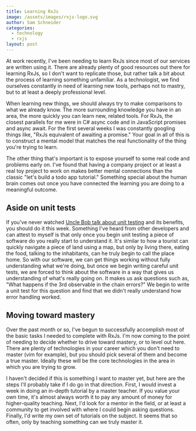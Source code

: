 ```yaml
---
title: Learning RxJs
image: /assets/images/rxjs-logo.svg
author: Sam Schneider
categories:
  - technology
  - rxjs
layout: post
---
```


At work recently, I've been needing to learn RxJs since most of our services are written using it. There are already plenty of good resources out there for learning RxJs, so I don't want to replicate those, but rather talk a bit about the process of learning something unfamiliar. As a technologist, we find ourselves constantly in need of learning new tools, perhaps not to mastry, but to at least a deeply professional level.

When learning new things, we should always try to make comparisons to what we already know. The more surrounding knowledge you have in an area, the more quickly you can learn new, related tools. For RxJs, the closest parallels for me were in C# async code and in JavaScript promises and async await. For the first several weeks I was constantly googling things like, "RxJs equivalent of awaiting a promise." Your goal in all of this is to construct a mental model that matches the real functionality of the thing you're trying to learn.

The other thing that's important is to expose yourself to some real code and problems early on. I've found that having a company project or at least a real toy project to work on makes better mental connections than the classic "let's build a todo app tutorial." Something special about the human brain comes out once you have connected the learning you are doing to a meaningful outcome.

## Aside on unit tests

If you've never watched [Uncle Bob talk about unit testing](https://www.youtube.com/watch?v=58jGpV2Cg50) and its benefits, you should do it this week. Something I've heard from other developers and can attest to myself is that only once you begin unit testing a piece of software do you really start to understand it. It's similar to how a tourist can quickly navigate a piece of land using a map, but only by living there, eating the food, talking to the inhabitants, can he truly begin to call the place home. So with our software, we can get things working without fully understanding what we're doing, but once we begin writing careful unit tests, we are forced to think about the software in a way that gives us understanding of what's really going on. It makes us ask questions such as, "What happens if the 3rd observable in the chain errors?" We begin to write a unit test for this question and find that we didn't really understand how error handling worked.

## Moving toward mastery

Over the past month or so, I've begun to successfully accomplish most of the basic tasks I needed to complete with RxJs. I'm now coming to the point of needing to decide whether to drive toward mastery, or to level out here. There are plenty of technologies in your career which you don't need to master (vim for example), but you should pick several of them and become a true master. Ideally these will be the core technologies in the area in which you are trying to grow.

I haven't decided if this is something I want to master yet, but here are the steps I'll probably take if I do go in that direction. First, I would invest a week in doing an in-depth tutorial by a master teacher. If you value your own time, it's almost always worth it to pay any amount of money for higher-quality teaching. Next, I'd look for a mentor in the field, or at least a community to get involved with where I could begin asking questions. Finally, I'd write my own set of tutorials on the subject. It seems that so often, only by teaching something can we truly master it.
